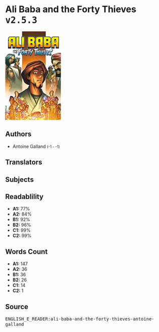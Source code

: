 # Ali Baba and the Forty Thieves <kbd>v2.5.3</kbd>

![](./cover.medium.jpg "")

## Authors


 - Antoine Galland <small>(-1 - -1)</small>

## Translators



## Subjects



## Readablility


 - **A1:** 77%
 - **A2:** 84%
 - **B1:** 92%
 - **B2:** 96%
 - **C1:** 99%
 - **C2:** 99%

## Words Count


 - **A1:** 147
 - **A2:** 36
 - **B1:** 36
 - **B2:** 26
 - **C1:** 14
 - **C2:** 1

## Source


<kbd>ENGLISH_E_READER:ali-baba-and-the-forty-thieves-antoine-galland</kbd>
